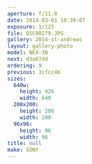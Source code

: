 ```yaml
---
aperture: f/11.0
date: 2014-03-01 10:39:07
exposure: 1/125
file: DSC00279.JPG
gallery: 2014-st-andrews
layout: gallery-photo
model: NEX-3N
next: d3a67dd
ordering: 9
previous: 3cfcc4b
sizes:
  640w:
    height: 426
    width: 640
  200x200:
    height: 200
    width: 200
  96x96:
    height: 96
    width: 96
title: null
make: SONY
---
```

